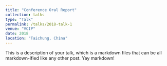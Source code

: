 ```yaml
---
title: "Conference Oral Report"
collection: talks
type: "Talk"
permalink: /talks/2018-talk-1
venue: "VCIP"
date: 2018
location: "Taichung, China"
---
```



This is a description of your talk, which is a markdown files that can be all markdown-ified like any other post. Yay markdown!
